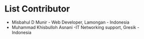 # List Contributor

- Misbahul D Munir - Web Developer, Lamongan - Indonesia
- Muhammad Khisbulloh Asnani -IT Networking support, Gresik - Indonesia
